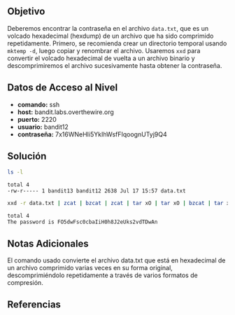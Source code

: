 ## Objetivo
Deberemos encontrar la contraseña en el archivo `data.txt`, que es un volcado hexadecimal (hexdump) de un archivo que ha sido comprimido repetidamente. Primero, se recomienda crear un directorio temporal usando `mktemp -d`, luego copiar y renombrar el archivo. Usaremos `xxd` para convertir el volcado hexadecimal de vuelta a un archivo binario y descomprimiremos el archivo sucesivamente hasta obtener la contraseña.

## Datos de Acceso al Nivel
- **comando:** ssh
- **host:** bandit.labs.overthewire.org
- **puerto:** 2220
- **usuario:** bandit12
- **contraseña:** 7x16WNeHIi5YkIhWsfFIqoognUTyj9Q4

## Solución
```bash
ls -l
```
```text
total 4
-rw-r----- 1 bandit13 bandit12 2638 Jul 17 15:57 data.txt
```
```bash
xxd -r data.txt | zcat | bzcat | zcat | tar xO | tar xO | bzcat | tar xO | zcat
```
```text
total 4
The password is FO5dwFsc0cbaIiH0h8J2eUks2vdTDwAn
```

## Notas Adicionales
El comando usado convierte el archivo data.txt que está en hexadecimal de un archivo comprimido varias veces en su forma original, descomprimiéndolo repetidamente a través de varios formatos de compresión.

## Referencias